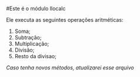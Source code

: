 #Este é o módulo llocalc

Ele executa as seguintes operações aritméticas:
1. Soma;
2. Subtração;
3. Multiplicação;
4. Divisão;
5. Resto da divisao;

_Caso tenha novos métodos, atualizarei esse arquivo_